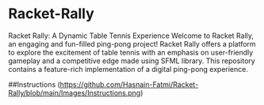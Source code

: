 # Racket-Rally
Racket Rally: A Dynamic Table Tennis Experience  Welcome to Racket Rally, an engaging and fun-filled ping-pong project! Racket Rally offers a platform to explore the excitement of table tennis with an emphasis on user-friendly gameplay and a competitive edge made using SFML library. This repository contains a feature-rich implementation of a digital ping-pong experience.

##Instructions
(https://github.com/Hasnain-Fatmi/Racket-Rally/blob/main/Images/Instructions.png)
